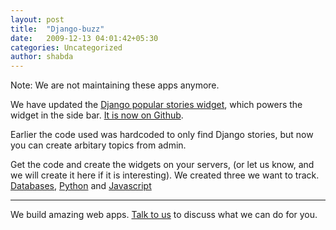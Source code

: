 ```yaml
---
layout: post
title:  "Django-buzz"
date:   2009-12-13 04:01:42+05:30
categories: Uncategorized
author: shabda
---
```

Note: We are not maintaining these apps anymore.

We have updated the [Django popular stories widget](http://uswaretech.com/blog/2009/02/django-popular-stories-widget/), which powers the widget in the side bar. [It is now on Github](http://github.com/agiliq/django-buzz).

Earlier the code used was hardcoded to only find Django stories, but now you can create arbitary topics from admin.

Get the code and create the widgets on your servers, (or let us know, and we will create it here if it is interesting). We created three we want to track. [Databases](http://uswaretech.com/pystories/databases/), [Python](http://uswaretech.com/pystories/python/) and [Javascript](http://uswaretech.com/pystories/javascript/)


-----------------
We build amazing web apps. [Talk to us](/contact/) to discuss what we can do for you.







